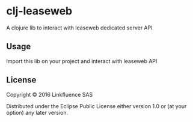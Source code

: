 # clj-leaseweb

A clojure lib to interact with leaseweb dedicated server API

## Usage

Import this lib on your project and interact with leaseweb API

## License

Copyright © 2016 Linkfluence SAS

Distributed under the Eclipse Public License either version 1.0 or (at
your option) any later version.
